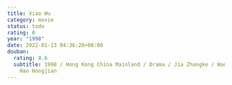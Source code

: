 ```yaml
---
title: Xiao Wu
category: movie
status: todo
rating: 0
year: "1998"
date: 2022-01-13 04:36:28+08:00
douban:
  rating: 8.6
  subtitle: 1998 / Hong Kong China Mainland / Drama / Jia Zhangke / Wang Hongwei
    Hao Hongjian
---
```



